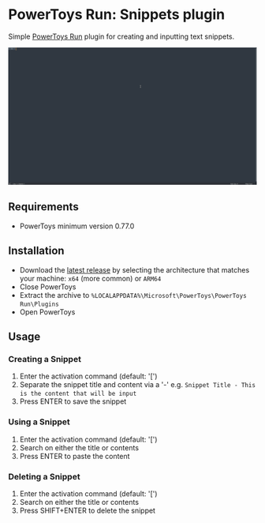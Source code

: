 # PowerToys Run: Snippets plugin

Simple [PowerToys Run](https://learn.microsoft.com/windows/powertoys/run) plugin for creating and inputting text snippets.

![Snippets Demonstration](/images/Snippets.gif)

## Requirements

- PowerToys minimum version 0.77.0

## Installation

- Download the [latest release](https://github.com/CoreyHayward/PowerToys-Run-Snippets/releases/) by selecting the architecture that matches your machine: `x64` (more common) or `ARM64`
- Close PowerToys
- Extract the archive to `%LOCALAPPDATA%\Microsoft\PowerToys\PowerToys Run\Plugins`
- Open PowerToys

## Usage
### Creating a Snippet
1. Enter the activation command (default: '[')
2. Separate the snippet title and content via a '-' e.g. `Snippet Title - This is the content that will be input`
3. Press ENTER to save the snippet

### Using a Snippet
1. Enter the activation command (default: '[')
2. Search on either the title or contents
3. Press ENTER to paste the content

### Deleting a Snippet
1. Enter the activation command (default: '[')
2. Search on either the title or contents
3. Press SHIFT+ENTER to delete the snippet